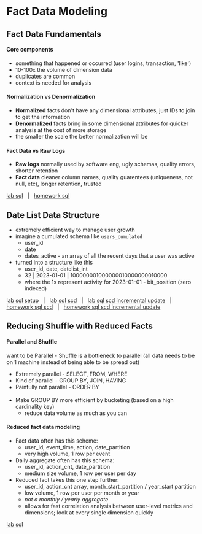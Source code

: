 # Fact Data Modeling

## Fact Data Fundamentals

#### Core components
* something that happened or occurred (user logins, transaction, 'like')
* 10-100x the volume of dimension data
* duplicates are common
* context is needed for analysis 

#### Normalization vs Denormalization
* **Normalized** facts don't have any dimensional attributes, just IDs to join to get the information
* **Denormalized** facts bring in some dimensional attributes for quicker analysis at the cost of more storage
* the smaller the scale the better normalization will be

#### Fact Data vs Raw Logs
* **Raw logs** normally used by software eng, ugly schemas, quality errors, shorter retention
* **Fact data** cleaner column names, quality guarentees (uniqueness, not null, etc), longer retention, trusted
  
[lab sql](https://github.com/memjoh/data-eng-bootcamp/blob/fdf8e0cc246970e9f6550c360ea0f5ce26141a87/week1/lab/lab1_cumulative_table_players.sql)  &nbsp; | &nbsp;  [homework sql](https://github.com/memjoh/data-eng-bootcamp/blob/fdf8e0cc246970e9f6550c360ea0f5ce26141a87/week1/homework/actors.sql)  


## Date List Data Structure

* extremely efficient way to manage user growth
* imagine a cumulated schema like `users_cumulated`
    * user_id
    * date
    * dates_active - an array of all the recent days that a user was active
* turned into a structure like this
    * user_id, date, datelist_int
    * 32 | 2023-01-01 | 100000001000000010000000010000
    * where the 1s represent activity for 2023-01-01 - bit_position (zero indexed)

[lab sql setup](https://github.com/memjoh/data-eng-bootcamp/blob/main/week1/lab/lab2_cumulative_table_setup_players.sql)  &nbsp; | &nbsp;  [lab sql scd](https://github.com/memjoh/data-eng-bootcamp/blob/main/week1/lab/lab2_slowly_changing_dimension_players_scd.sql)  &nbsp; | &nbsp;  [lab sql scd incremental update](https://github.com/memjoh/data-eng-bootcamp/blob/main/week1/lab/lab2_slowly_changing_dimension_incremental_update_players_scd.sql)  &nbsp; | &nbsp;  [homework sql scd](https://github.com/memjoh/data-eng-bootcamp/blob/main/week1/homework/actors_history_scd.sql)  &nbsp; | &nbsp;  [homework sql scd incremental update](https://github.com/memjoh/data-eng-bootcamp/blob/fdf8e0cc246970e9f6550c360ea0f5ce26141a87/week1/homework/actors_history_scd_incremental.sql)  


## Reducing Shuffle with Reduced Facts

#### Parallel and Shuffle
want to be Parallel - Shuffle is a bottleneck to parallel (all data needs to be on 1 machine instead of being able to be spread out)
* Extremely parallel - SELECT, FROM, WHERE
* Kind of parallel - GROUP BY, JOIN, HAVING
* Painfully not parallel - ORDER BY
</br></br>  
* Make GROUP BY more efficient by bucketing (based on a high cardinality key)
    * reduce data volume as much as you can

#### Reduced fact data modeling
* Fact data often has this scheme:
    * user_id, event_time, action, date_partition
    * very high volume, 1 row per event
* Daily aggregate often has this schema:
    * user_id, action_cnt, date_partition
    * medium size volume, 1 row per user per day
* Reduced fact takes this one step further:
    * user_id, action_cnt array, month_start_partition / year_start partition
    * low volume, 1 row per user per month or year
    * *not a monthly / yearly aggregate*
    * allows for fast correlation analysis between user-level metrics and dimensions; look at every single dimension quickly

[lab sql](https://github.com/memjoh/data-eng-bootcamp/blob/fdf8e0cc246970e9f6550c360ea0f5ce26141a87/week1/lab/lab3_enums_vertices_edges.sql) 
